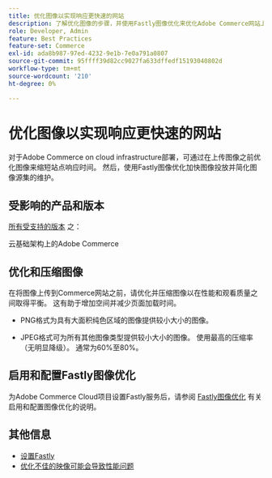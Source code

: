 ```yaml
---
title: 优化图像以实现响应更快速的网站
description: 了解优化图像的步骤，并使用Fastly图像优化来优化Adobe Commerce网站上的响应时间。
role: Developer, Admin
feature: Best Practices
feature-set: Commerce
exl-id: ada8b987-97ed-4232-9e1b-7e0a791a0807
source-git-commit: 95ffff39d82cc9027fa633dffedf15193040802d
workflow-type: tm+mt
source-wordcount: '210'
ht-degree: 0%

---
```


# 优化图像以实现响应更快速的网站

对于Adobe Commerce on cloud infrastructure部署，可通过在上传图像之前优化图像来缩短站点响应时间。 然后，使用Fastly图像优化加快图像投放并简化图像源集的维护。

## 受影响的产品和版本

[所有受支持的版本](../../../release/versions.md) 之：

云基础架构上的Adobe Commerce


## 优化和压缩图像

在将图像上传到Commerce网站之前，请优化并压缩图像以在性能和观看质量之间取得平衡。 这有助于增加空间并减少页面加载时间。

- PNG格式为具有大面积纯色区域的图像提供较小大小的图像。

- JPEG格式可为所有其他图像类型提供较小大小的图像。 使用最高的压缩率（无明显降级）。 通常为60%至80%。

## 启用和配置Fastly图像优化

为Adobe Commerce Cloud项目设置Fastly服务后，请参阅 [Fastly图像优化](https://devdocs.magento.com/cloud/cdn/fastly-image-optimization.html) 有关启用和配置图像优化的说明。

## 其他信息

- [设置Fastly](https://devdocs.magento.com/cloud/cdn/configure-fastly.html)
- [优化不佳的映像可能会导致性能问题](https://experienceleague.adobe.com/docs/commerce-knowledge-base/kb/troubleshooting/miscellaneous/file-storage-low-specific-page-loads-are-slow.html)
